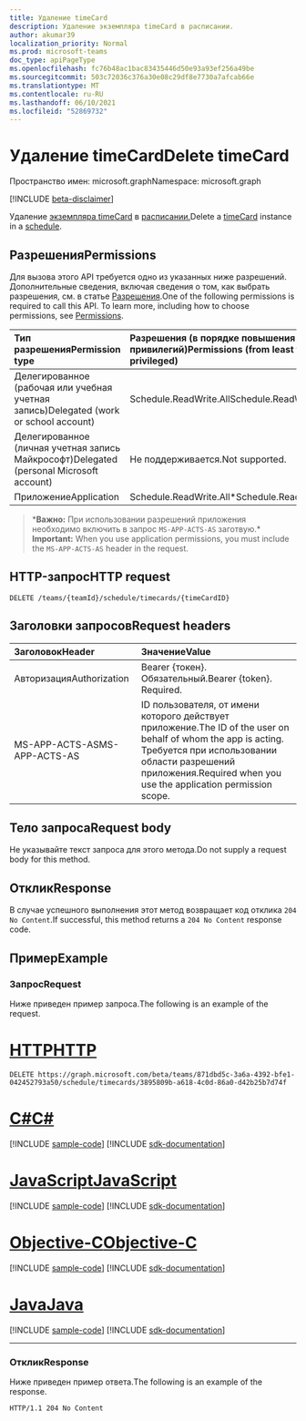 ```yaml
---
title: Удаление timeCard
description: Удаление экземпляра timeCard в расписании.
author: akumar39
localization_priority: Normal
ms.prod: microsoft-teams
doc_type: apiPageType
ms.openlocfilehash: fc76b48ac1bac83435446d50e93a93ef256a49be
ms.sourcegitcommit: 503c72036c376a30e08c29df8e7730a7afcab66e
ms.translationtype: MT
ms.contentlocale: ru-RU
ms.lasthandoff: 06/10/2021
ms.locfileid: "52869732"
---
```

# <a name="delete-timecard"></a><span data-ttu-id="c96d6-103">Удаление timeCard</span><span class="sxs-lookup"><span data-stu-id="c96d6-103">Delete timeCard</span></span>

<span data-ttu-id="c96d6-104">Пространство имен: microsoft.graph</span><span class="sxs-lookup"><span data-stu-id="c96d6-104">Namespace: microsoft.graph</span></span>

[!INCLUDE [beta-disclaimer](../../includes/beta-disclaimer.md)]

<span data-ttu-id="c96d6-105">Удаление [экземпляра timeCard](../resources/timeCard.md) в [расписании.](../resources/schedule.md)</span><span class="sxs-lookup"><span data-stu-id="c96d6-105">Delete a [timeCard](../resources/timeCard.md) instance in a [schedule](../resources/schedule.md).</span></span>

## <a name="permissions"></a><span data-ttu-id="c96d6-106">Разрешения</span><span class="sxs-lookup"><span data-stu-id="c96d6-106">Permissions</span></span>

<span data-ttu-id="c96d6-p101">Для вызова этого API требуется одно из указанных ниже разрешений. Дополнительные сведения, включая сведения о том, как выбрать разрешения, см. в статье [Разрешения](/graph/permissions-reference).</span><span class="sxs-lookup"><span data-stu-id="c96d6-p101">One of the following permissions is required to call this API. To learn more, including how to choose permissions, see [Permissions](/graph/permissions-reference).</span></span>

|<span data-ttu-id="c96d6-109">Тип разрешения</span><span class="sxs-lookup"><span data-stu-id="c96d6-109">Permission type</span></span>      | <span data-ttu-id="c96d6-110">Разрешения (в порядке повышения привилегий)</span><span class="sxs-lookup"><span data-stu-id="c96d6-110">Permissions (from least to most privileged)</span></span>              |
|:--------------------|:---------------------------------------------------------|
|<span data-ttu-id="c96d6-111">Делегированное (рабочая или учебная учетная запись)</span><span class="sxs-lookup"><span data-stu-id="c96d6-111">Delegated (work or school account)</span></span> | <span data-ttu-id="c96d6-112">Schedule.ReadWrite.All</span><span class="sxs-lookup"><span data-stu-id="c96d6-112">Schedule.ReadWrite.All</span></span>    |
|<span data-ttu-id="c96d6-113">Делегированное (личная учетная запись Майкрософт)</span><span class="sxs-lookup"><span data-stu-id="c96d6-113">Delegated (personal Microsoft account)</span></span> | <span data-ttu-id="c96d6-114">Не поддерживается.</span><span class="sxs-lookup"><span data-stu-id="c96d6-114">Not supported.</span></span>    |
|<span data-ttu-id="c96d6-115">Приложение</span><span class="sxs-lookup"><span data-stu-id="c96d6-115">Application</span></span> | <span data-ttu-id="c96d6-116">Schedule.ReadWrite.All\*</span><span class="sxs-lookup"><span data-stu-id="c96d6-116">Schedule.ReadWrite.All\*</span></span> |

><span data-ttu-id="c96d6-117">\***Важно:** При использовании разрешений приложения необходимо включить в запрос `MS-APP-ACTS-AS` заготвую.</span><span class="sxs-lookup"><span data-stu-id="c96d6-117">\* **Important:** When you use application permissions, you must include the `MS-APP-ACTS-AS` header in the request.</span></span>

## <a name="http-request"></a><span data-ttu-id="c96d6-118">HTTP-запрос</span><span class="sxs-lookup"><span data-stu-id="c96d6-118">HTTP request</span></span>

<!-- { "blockType": "ignored" } -->

```http
DELETE /teams/{teamId}/schedule/timecards/{timeCardID}
```

## <a name="request-headers"></a><span data-ttu-id="c96d6-119">Заголовки запросов</span><span class="sxs-lookup"><span data-stu-id="c96d6-119">Request headers</span></span>

| <span data-ttu-id="c96d6-120">Заголовок</span><span class="sxs-lookup"><span data-stu-id="c96d6-120">Header</span></span>       | <span data-ttu-id="c96d6-121">Значение</span><span class="sxs-lookup"><span data-stu-id="c96d6-121">Value</span></span> |
|:---------------|:--------|
| <span data-ttu-id="c96d6-122">Авторизация</span><span class="sxs-lookup"><span data-stu-id="c96d6-122">Authorization</span></span>  | <span data-ttu-id="c96d6-p102">Bearer {токен}. Обязательный.</span><span class="sxs-lookup"><span data-stu-id="c96d6-p102">Bearer {token}. Required.</span></span>  |
| <span data-ttu-id="c96d6-125">MS-APP-ACTS-AS</span><span class="sxs-lookup"><span data-stu-id="c96d6-125">MS-APP-ACTS-AS</span></span> | <span data-ttu-id="c96d6-126">ID пользователя, от имени которого действует приложение.</span><span class="sxs-lookup"><span data-stu-id="c96d6-126">The ID of the user on behalf of whom the app is acting.</span></span> <span data-ttu-id="c96d6-127">Требуется при использовании области разрешений приложения.</span><span class="sxs-lookup"><span data-stu-id="c96d6-127">Required when you use the application permission scope.</span></span> |

## <a name="request-body"></a><span data-ttu-id="c96d6-128">Тело запроса</span><span class="sxs-lookup"><span data-stu-id="c96d6-128">Request body</span></span>
<span data-ttu-id="c96d6-129">Не указывайте текст запроса для этого метода.</span><span class="sxs-lookup"><span data-stu-id="c96d6-129">Do not supply a request body for this method.</span></span>

## <a name="response"></a><span data-ttu-id="c96d6-130">Отклик</span><span class="sxs-lookup"><span data-stu-id="c96d6-130">Response</span></span>

<span data-ttu-id="c96d6-131">В случае успешного выполнения этот метод возвращает код отклика `204 No Content`.</span><span class="sxs-lookup"><span data-stu-id="c96d6-131">If successful, this method returns a `204 No Content` response code.</span></span>

## <a name="example"></a><span data-ttu-id="c96d6-132">Пример</span><span class="sxs-lookup"><span data-stu-id="c96d6-132">Example</span></span>

### <a name="request"></a><span data-ttu-id="c96d6-133">Запрос</span><span class="sxs-lookup"><span data-stu-id="c96d6-133">Request</span></span>
<span data-ttu-id="c96d6-134">Ниже приведен пример запроса.</span><span class="sxs-lookup"><span data-stu-id="c96d6-134">The following is an example of the request.</span></span> 


# <a name="http"></a>[<span data-ttu-id="c96d6-135">HTTP</span><span class="sxs-lookup"><span data-stu-id="c96d6-135">HTTP</span></span>](#tab/http)
<!-- {
  "blockType": "request",
  "name": "timecard-delete"
}-->

```http
DELETE https://graph.microsoft.com/beta/teams/871dbd5c-3a6a-4392-bfe1-042452793a50/schedule/timecards/3895809b-a618-4c0d-86a0-d42b25b7d74f
```
# <a name="c"></a>[<span data-ttu-id="c96d6-136">C#</span><span class="sxs-lookup"><span data-stu-id="c96d6-136">C#</span></span>](#tab/csharp)
[!INCLUDE [sample-code](../includes/snippets/csharp/timecard-delete-csharp-snippets.md)]
[!INCLUDE [sdk-documentation](../includes/snippets/snippets-sdk-documentation-link.md)]

# <a name="javascript"></a>[<span data-ttu-id="c96d6-137">JavaScript</span><span class="sxs-lookup"><span data-stu-id="c96d6-137">JavaScript</span></span>](#tab/javascript)
[!INCLUDE [sample-code](../includes/snippets/javascript/timecard-delete-javascript-snippets.md)]
[!INCLUDE [sdk-documentation](../includes/snippets/snippets-sdk-documentation-link.md)]

# <a name="objective-c"></a>[<span data-ttu-id="c96d6-138">Objective-C</span><span class="sxs-lookup"><span data-stu-id="c96d6-138">Objective-C</span></span>](#tab/objc)
[!INCLUDE [sample-code](../includes/snippets/objc/timecard-delete-objc-snippets.md)]
[!INCLUDE [sdk-documentation](../includes/snippets/snippets-sdk-documentation-link.md)]

# <a name="java"></a>[<span data-ttu-id="c96d6-139">Java</span><span class="sxs-lookup"><span data-stu-id="c96d6-139">Java</span></span>](#tab/java)
[!INCLUDE [sample-code](../includes/snippets/java/timecard-delete-java-snippets.md)]
[!INCLUDE [sdk-documentation](../includes/snippets/snippets-sdk-documentation-link.md)]

---


### <a name="response"></a><span data-ttu-id="c96d6-140">Отклик</span><span class="sxs-lookup"><span data-stu-id="c96d6-140">Response</span></span>

<span data-ttu-id="c96d6-141">Ниже приведен пример ответа.</span><span class="sxs-lookup"><span data-stu-id="c96d6-141">The following is an example of the response.</span></span> 

<!-- {
  "blockType": "response",
  "truncated": true
} -->

```http
HTTP/1.1 204 No Content
```

<!-- uuid: 8fcb5dbc-d5aa-4681-8e31-b001d5168d79
2015-10-25 14:57:30 UTC -->
<!--
{
  "type": "#page.annotation",
  "description": "Delete timeCard",
  "keywords": "",
  "section": "documentation",
  "tocPath": "",
  "suppressions": [
  ]
}
-->
